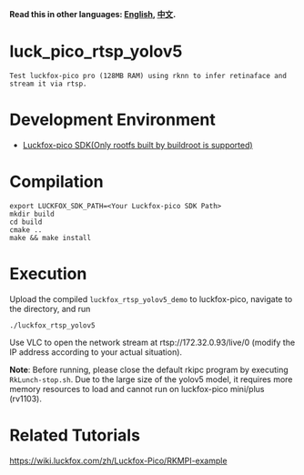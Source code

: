 **Read this in other languages: [English](README.md), [中文](README_CN.md).**

# luck_pico_rtsp_yolov5
    Test luckfox-pico pro (128MB RAM) using rknn to infer retinaface and stream it via rtsp.

# Development Environment
+ [Luckfox-pico SDK(Only rootfs built by buildroot is supported)](https://github.com/LuckfoxTECH/luckfox-pico)

# Compilation
```
export LUCKFOX_SDK_PATH=<Your Luckfox-pico SDK Path>
mkdir build
cd build
cmake ..
make && make install
```

# Execution
Upload the compiled `luckfox_rtsp_yolov5_demo` to luckfox-pico, navigate to the directory, and run
```
./luckfox_rtsp_yolov5
```
Use VLC to open the network stream at rtsp://172.32.0.93/live/0 (modify the IP address according to your actual situation).

**Note**: Before running, please close the default rkipc program by executing `RkLunch-stop.sh`.
Due to the large size of the yolov5 model, it requires more memory resources to load and cannot run on luckfox-pico mini/plus (rv1103).

#  Related Tutorials
https://wiki.luckfox.com/zh/Luckfox-Pico/RKMPI-example
